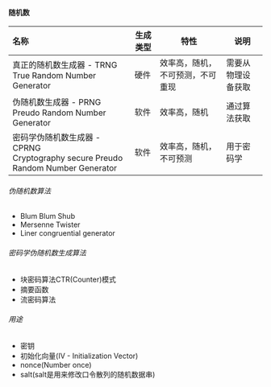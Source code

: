 #### 随机数

| 名称                                                         | 生成类型 | 特性                             | 说明               |
| :----------------------------------------------------------- | -------- | -------------------------------- | ------------------ |
| 真正的随机数生成器 - TRNG<br />True Random Number Generator  | 硬件     | 效率高，随机，不可预测，不可重现 | 需要从物理设备获取 |
| 伪随机数生成器 - PRNG<br />Preudo Random Number Generator    | 软件     | 效率高，随机                     | 通过算法获取       |
| 密码学伪随机数生成器 - CPRNG<br />Cryptography secure Preudo Random Number Generator | 软件     | 效率高，随机，不可预测           | 用于密码学         |

###### 伪随机数算法

- Blum Blum Shub
- Mersenne Twister
- Liner congruential generator

###### 密码学伪随机数生成算法

- 块密码算法CTR(Counter)模式
- 摘要函数
- 流密码算法

###### 用途

- 密钥
- 初始化向量(IV - Initialization Vector)
- nonce(Number once)
- salt(salt是用来修改口令散列的随机数据串)